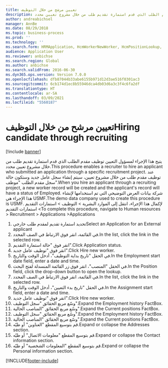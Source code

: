 ```yaml
---
title: تعيين مرشح من خلال التوظيف
description: يتيح هذا الإجراء لمسؤول التعيين توظيف مقدم الطلب الذي قدم استمارة تقديم طلب من خلال مشروع تعيين محدد.
author: andreabichsel
manager: AnnBe
ms.date: 08/29/2018
ms.topic: business-process
ms.prod: ''
ms.technology: ''
ms.search.form: HRMApplication, HcmWorkerNewWorker, HcmPositionLookup, HcmWorker, HcmPosition, HcmPositionDateManager,  DefaultDashboard
audience: Application User
ms.reviewer: anbichse
ms.search.region: Global
ms.author: anbichse
ms.search.validFrom: 2016-06-30
ms.dyn365.ops.version: Version 7.0.0
ms.openlocfilehash: dfb87044b33abe6155b971d12d3ae516f0301ac3
ms.sourcegitcommit: 6cb174d1ec8b55946dca4db03d6a3c3f4c6fa2df
ms.translationtype: HT
ms.contentlocale: ar-SA
ms.lasthandoff: 03/09/2021
ms.locfileid: "5560187"
---
```

# <a name="hiring-candidate-through-recruiting"></a><span data-ttu-id="9d0e8-103">تعيين مرشح من خلال التوظيف</span><span class="sxs-lookup"><span data-stu-id="9d0e8-103">Hiring candidate through recruiting</span></span>

[!include [banner](../../includes/banner.md)]

<span data-ttu-id="9d0e8-104">يتيح هذا الإجراء لمسؤول التعيين توظيف مقدم الطلب الذي قدم استمارة تقديم طلب من خلال مشروع تعيين محدد.</span><span class="sxs-lookup"><span data-stu-id="9d0e8-104">This procedure enables a recruiter to hire an applicant who submitted an application through a specific recruitment project.</span></span> <span data-ttu-id="9d0e8-105">عند توظيف مقدم طلب من خلال مشروع تعيين، سيتم إنشاء سجل عامل جديد وستكون حالة سجل مقدم الطلب "موظف".</span><span class="sxs-lookup"><span data-stu-id="9d0e8-105">When you hire an applicant through a recruiting project, a new worker record will be created and the applicant's record will have a status of Employed.</span></span> <span data-ttu-id="9d0e8-106">شركة بيانات العرض التوضيحي التي تم استخدامها لإنشاء هذا الإجراء هي USMF.</span><span class="sxs-lookup"><span data-stu-id="9d0e8-106">The demo data company used to create this procedure is USMF.</span></span> <span data-ttu-id="9d0e8-107">لإكمال هذا الإجراء، انتقل إلى الموارد البشرية > التوظيف‬ > استمارات التقديم‬ > استمارات التقديم‬</span><span class="sxs-lookup"><span data-stu-id="9d0e8-107">To complete this procedure, navigate to Human resources > Recruitment > Applications >Applications</span></span> 

1. <span data-ttu-id="9d0e8-108">تحديد استمارة تقديم لمقدم طلب خارجي</span><span class="sxs-lookup"><span data-stu-id="9d0e8-108">Select an Application for an External applicant</span></span>
2. <span data-ttu-id="9d0e8-109">في القائمة، انقر فوق الارتباط في الصف المحدد.</span><span class="sxs-lookup"><span data-stu-id="9d0e8-109">In the list, click the link in the selected row.</span></span>
3. <span data-ttu-id="9d0e8-110">انقر فوق "حالة استمارة التقديم‬".</span><span class="sxs-lookup"><span data-stu-id="9d0e8-110">Click Application status.</span></span>
4. <span data-ttu-id="9d0e8-111">انقر فوق "توظيف عامل جديد".</span><span class="sxs-lookup"><span data-stu-id="9d0e8-111">Click Hire new worker.</span></span>
5. <span data-ttu-id="9d0e8-112">في الحقل "تاريخ بداية التوظيف‬"، أدخل الوقت والتاريخ.</span><span class="sxs-lookup"><span data-stu-id="9d0e8-112">In the Employment start date field, enter a date and time.</span></span>
6. <span data-ttu-id="9d0e8-113">في الحقل "المنصب"، انقر فوق زر القائمة المنسدلة لفتح البحث.</span><span class="sxs-lookup"><span data-stu-id="9d0e8-113">In the Position field, click the drop-down button to open the lookup.</span></span>
7. <span data-ttu-id="9d0e8-114">في القائمة، انقر فوق الارتباط في الصف المحدد.</span><span class="sxs-lookup"><span data-stu-id="9d0e8-114">In the list, click the link in the selected row.</span></span>
8. <span data-ttu-id="9d0e8-115">في الحقل "تاريخ بدء التعيين‬"، أدخل الوقت والتاريخ.</span><span class="sxs-lookup"><span data-stu-id="9d0e8-115">In the Assignment start field, enter a date and time.</span></span>
9. <span data-ttu-id="9d0e8-116">انقر فوق "توظيف عامل جديد".</span><span class="sxs-lookup"><span data-stu-id="9d0e8-116">Click Hire new worker.</span></span>
10. <span data-ttu-id="9d0e8-117">وسّع مربع الحقائق "سجل التوظيف‬".</span><span class="sxs-lookup"><span data-stu-id="9d0e8-117">Expand the Employment history FactBox.</span></span>
11. <span data-ttu-id="9d0e8-118">وسّع مربع الحقائق "المناصب الحالية‬".</span><span class="sxs-lookup"><span data-stu-id="9d0e8-118">Expand the Current positions FactBox.</span></span>
12. <span data-ttu-id="9d0e8-119">وسّع مربع الحقائق "سجل التوظيف‬".</span><span class="sxs-lookup"><span data-stu-id="9d0e8-119">Expand the Employment history FactBox.</span></span>
13. <span data-ttu-id="9d0e8-120">وسّع مربع الحقائق "المناصب الحالية‬".</span><span class="sxs-lookup"><span data-stu-id="9d0e8-120">Expand the Current positions FactBox.</span></span>
14. <span data-ttu-id="9d0e8-121">قم بتوسيع المقطع "العناوين‬" أو طيّه.</span><span class="sxs-lookup"><span data-stu-id="9d0e8-121">Expand or collapse the Addresses section.</span></span>
15. <span data-ttu-id="9d0e8-122">‏‫قم بتوسيع المقطع "معلومات الاتصال‬‬" أو طيّه.</span><span class="sxs-lookup"><span data-stu-id="9d0e8-122">Expand or collapse the Contact information section.</span></span>
16. <span data-ttu-id="9d0e8-123">‏‫قم بتوسيع المقطع "المعلومات الشخصية‬‬‬" أو طيّه.</span><span class="sxs-lookup"><span data-stu-id="9d0e8-123">Expand or collapse the Personal information section.</span></span>



[!INCLUDE[footer-include](../../../../includes/footer-banner.md)]
